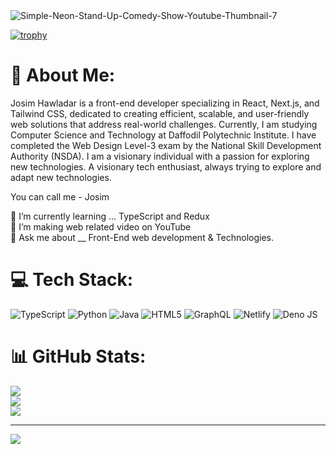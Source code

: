 
<img src="https://i.ibb.co.com/m6NhPTN/Simple-Neon-Stand-Up-Comedy-Show-Youtube-Thumbnail-7.png" alt="Simple-Neon-Stand-Up-Comedy-Show-Youtube-Thumbnail-7" border="0">

[![trophy](https://github-profile-trophy.vercel.app/?username=Josim-HossainPro)](https://github.com/ryo-ma/github-profile-trophy)

# 💫 About Me:
<p>Josim Hawladar is a front-end developer specializing in React, Next.js, and Tailwind CSS, dedicated to creating efficient, scalable, and user-friendly web solutions that address real-world challenges. Currently, I am studying Computer Science and Technology at Daffodil Polytechnic Institute. I have completed the Web Design Level-3 exam by the National Skill Development Authority (NSDA). I am a visionary individual with a passion for exploring new technologies. A visionary tech enthusiast, always trying to explore and adapt new technologies.

You can call me - Josim</p>

🌱 I’m currently learning ... TypeScript and Redux<br>👯 I’m making web related video on YouTube<br>💬 Ask me about __ Front-End web development & Technologies.


# 💻 Tech Stack:
![TypeScript](https://img.shields.io/badge/typescript-%23007ACC.svg?style=for-the-badge&logo=typescript&logoColor=white) ![Python](https://img.shields.io/badge/python-3670A0?style=for-the-badge&logo=python&logoColor=ffdd54) ![Java](https://img.shields.io/badge/java-%23ED8B00.svg?style=for-the-badge&logo=openjdk&logoColor=white) ![HTML5](https://img.shields.io/badge/html5-%23E34F26.svg?style=for-the-badge&logo=html5&logoColor=white) ![GraphQL](https://img.shields.io/badge/-GraphQL-E10098?style=for-the-badge&logo=graphql&logoColor=white) ![Netlify](https://img.shields.io/badge/netlify-%23000000.svg?style=for-the-badge&logo=netlify&logoColor=#00C7B7) ![Deno JS](https://img.shields.io/badge/deno%20js-000000?style=for-the-badge&logo=deno&logoColor=white)
# 📊 GitHub Stats:
![](https://github-readme-stats.vercel.app/api?username=Josim-HossainPro&theme=merko&hide_border=false&include_all_commits=false&count_private=false)<br/>
![](https://github-readme-streak-stats.herokuapp.com/?user=Josim-HossainPro&theme=merko&hide_border=false)<br/>
![](https://github-readme-stats.vercel.app/api/top-langs/?username=Josim-HossainPro&theme=merko&hide_border=false&include_all_commits=false&count_private=false&layout=compact)

---
[![](https://visitcount.itsvg.in/api?id=Josim-HossainPro&icon=0&color=0)](https://visitcount.itsvg.in)

<!-- Proudly created with GPRM ( https://gprm.itsvg.in ) -->

